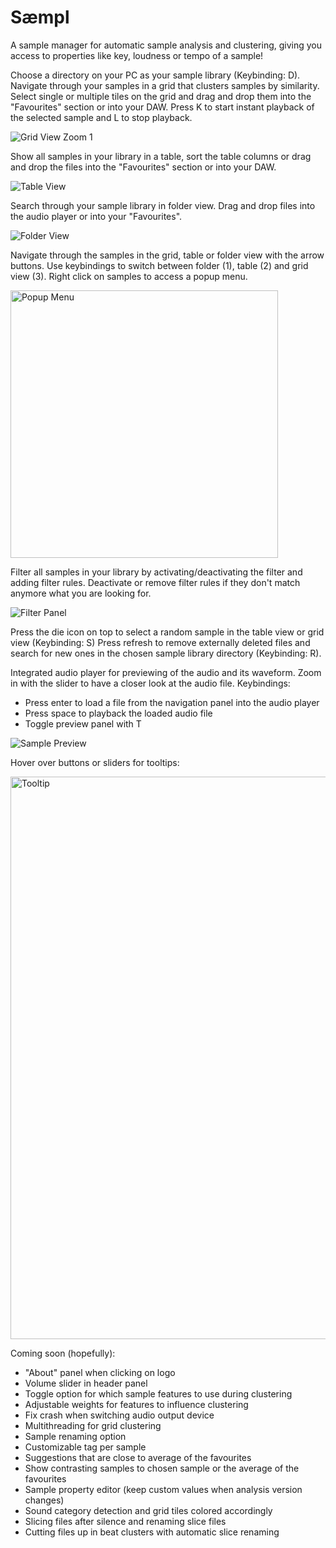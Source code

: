 # Sæmpl
A sample manager for automatic sample analysis and clustering, giving you access to properties like key, loudness or tempo of a sample!

Choose a directory on your PC as your sample library (Keybinding: D).
Navigate through your samples in a grid that clusters samples by similarity.
Select single or multiple tiles on the grid and drag and drop them into the "Favourites" section or into your DAW.
Press K to start instant playback of the selected sample and L to stop playback.

![Grid View Zoom 1](https://github.com/jonasblome/Saempl/assets/18214770/229c87a2-2157-4764-9943-0e1005c601bf)


Show all samples in your library in a table, sort the table columns or drag and drop the files into the "Favourites" section or into your DAW.

![Table View](https://github.com/jonasblome/Saempl/assets/18214770/73ff3067-0275-4e64-a332-00b46e9bcd49)


Search through your sample library in folder view. Drag and drop files into the audio player or into your "Favourites".

![Folder View](https://github.com/jonasblome/Saempl/assets/18214770/ac699579-8e45-4207-a24d-7cb35eb63fb2)


Navigate through the samples in the grid, table or folder view with the arrow buttons.
Use keybindings to switch between folder (1), table (2) and grid view (3).
Right click on samples to access a popup menu.

<img width="428" alt="Popup Menu" src="https://github.com/jonasblome/Saempl/assets/18214770/ad6a5805-f86e-4ccb-bf29-ed8d6be3d630">


Filter all samples in your library by activating/deactivating the filter and adding filter rules.
Deactivate or remove filter rules if they don't match anymore what you are looking for.

![Filter Panel](https://github.com/jonasblome/Saempl/assets/18214770/d54e1a87-98a2-4496-a432-24b9bc145ba5)


Press the die icon on top to select a random sample in the table view or grid view (Keybinding: S)
Press refresh to remove externally deleted files and search for new ones in the chosen sample library directory (Keybinding: R).

Integrated audio player for previewing of the audio and its waveform. Zoom in with the slider to have a closer look at the audio file.
Keybindings:
- Press enter to load a file from the navigation panel into the audio player
- Press space to playback the loaded audio file
- Toggle preview panel with T

![Sample Preview](https://github.com/jonasblome/Saempl/assets/18214770/80aba6e7-1a6e-44be-b7cd-1e8cbe32f448)


Hover over buttons or sliders for tooltips:

<img width="900" alt="Tooltip" src="https://github.com/jonasblome/Saempl/assets/18214770/d5ed1677-16ec-482f-a007-14632e31ff43">


Coming soon (hopefully):
- "About" panel when clicking on logo
- Volume slider in header panel
- Toggle option for which sample features to use during clustering
- Adjustable weights for features to influence clustering
- Fix crash when switching audio output device
- Multithreading for grid clustering
- Sample renaming option
- Customizable tag per sample
- Suggestions that are close to average of the favourites
- Show contrasting samples to chosen sample or the average of the favourites
- Sample property editor (keep custom values when analysis version changes)
- Sound category detection and grid tiles colored accordingly
- Slicing files after silence and renaming slice files
- Cutting files up in beat clusters with automatic slice renaming
